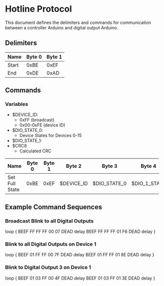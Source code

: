 # Hotline Protocol

This document defines the delimiters and commands for communication between a controller Arduino and digital output Arduino.

## Delimiters

| Name  | Byte 0 | Byte 1 |
|-------|--------|--------|
| Start | 0xBE   | 0xEF   |
| End   | 0xDE   | 0xAD   |

## Commands
### Variables
- $DEVICE_ID:
  - 0xFF (broadcast)
  - 0x00-0xFE (device ID)
- $DIO_STATE_0:
  - Device States for Devices 0-15
- $DIO_STATE_1:
- $CRC8
  - Calculated CRC


| Name           | Byte 0 | Byte 1 | Byte 2     | Byte 3       | Byte 4       | Byte 5 | Byte 6 | Byte 7 | 
|----------------|--------|--------|------------|--------------|--------------|--------|--------|--------|
| Set Full State | 0xBE   | 0xEF   | $DEVICE_ID | $DIO_STATE_0 | $DIO_1_STATE | $CRC8  | 0xDE   | 0xAD   |


## Example Command Sequences

### Broadcast Blink to all Digital Outputs
loop {
BEEF FF FF FF 00 07 DEAD
delay
BEEF FF FF FF 01 F6 DEAD
delay
}

### Blink to all Digital Outputs on Device 1
loop {
BEEF 01 FF FF 00 7F DEAD
delay
BEEF 01 FF FF 01 8E DEAD
delay
}

### Blink to Digital Output 3 on Device 1
loop {
BEEF 01 03 FF 00 4F DEAD
delay
BEEF 01 03 FF 01 3E DEAD
delay
}
